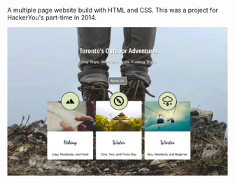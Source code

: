 A multiple page website build with HTML and CSS. This was a project for HackerYou's part-time in 2014.

<img src="TorontosOutdoorAdventuresHome.png">